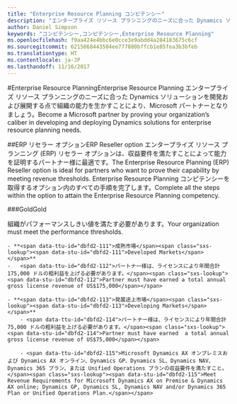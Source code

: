 ```yaml
---
title: "Enterprise Resource Planning コンピテンシー"
description: "エンタープライズ リソース プランニングのニーズに合った Dynamics ソリューションを開発および展開する点で組織の能力を生かすことにより、Microsoft パートナーとなりましょう。"
author: Daniel Simpson
keywords: "コンピテンシー,コンピテンシー,Enterprise Resource Planning"
ms.openlocfilehash: f9aa424e4bbc6e0cce3e9abdd4a284183675c6cf
ms.sourcegitcommit: 6215068443504ee777880bffcb1e85fea3b3bfeb
ms.translationtype: HT
ms.contentlocale: ja-JP
ms.lasthandoff: 11/16/2017
---
```

#<a name="enterprise-resource-planning"></a><span data-ttu-id="dbfd2-104">Enterprise Resource Planning</span><span class="sxs-lookup"><span data-stu-id="dbfd2-104">Enterprise Resource Planning</span></span> 
<span data-ttu-id="dbfd2-105">エンタープライズ リソース プランニングのニーズに合った Dynamics ソリューションを開発および展開する点で組織の能力を生かすことにより、Microsoft パートナーとなりましょう。</span><span class="sxs-lookup"><span data-stu-id="dbfd2-105">Become a Microsoft partner by proving your organization’s caliber in developing and deploying Dynamics solutions for enterprise resource planning needs.</span></span>

##<a name="erp-reseller-option"></a><span data-ttu-id="dbfd2-106">ERP リセラー オプション</span><span class="sxs-lookup"><span data-stu-id="dbfd2-106">ERP Reseller option</span></span>
<span data-ttu-id="dbfd2-107">エンタープライズ リソース プランニング (ERP) リセラー オプションは、収益要件を満たすことによって能力を証明するパートナー様に最適です。</span><span class="sxs-lookup"><span data-stu-id="dbfd2-107">The Enterprise Resource Planning (ERP) Reseller option is ideal for partners who want to prove their capability by meeting revenue thresholds.</span></span> <span data-ttu-id="dbfd2-108">Enterprise Resource Planning コンピテンシーを取得するオプション内のすべての手順を完了します。</span><span class="sxs-lookup"><span data-stu-id="dbfd2-108">Complete all the steps within the option to attain the Enterprise Resource Planning competency.</span></span>

###<a name="gold"></a><span data-ttu-id="dbfd2-109">Gold</span><span class="sxs-lookup"><span data-stu-id="dbfd2-109">Gold</span></span>

<span data-ttu-id="dbfd2-110">組織がパフォーマンスしきい値を満たす必要があります。</span><span class="sxs-lookup"><span data-stu-id="dbfd2-110">Your organization must meet the performance thresholds.</span></span>

    - **<span data-ttu-id="dbfd2-111">成熟市場</span><span class="sxs-lookup"><span data-stu-id="dbfd2-111">Developed Markets</span></span>**
    -   <span data-ttu-id="dbfd2-112">パートナー様は、ライセンスにより年間合計 175,000 ドルの粗利益を上げる必要があります。</span><span class="sxs-lookup"><span data-stu-id="dbfd2-112">Partner must have earned a total annual gross license revenue of US$175,000</span></span>
  
    - **<span data-ttu-id="dbfd2-113">発展途上市場</span><span class="sxs-lookup"><span data-stu-id="dbfd2-113">Developing Markets</span></span>**
        - <span data-ttu-id="dbfd2-114">パートナー様は、ライセンスにより年間合計 75,000 ドルの粗利益を上げる必要があります。</span><span class="sxs-lookup"><span data-stu-id="dbfd2-114">Partner must have earned  a total annual gross license revenue of US$75,000</span></span> 

        - <span data-ttu-id="dbfd2-115">Microsoft Dynamics AX オンプレミスおよび Dynamics AX オンライン、Dynamics GP、Dynamics SL、Dynamics NAV、Dynamics 365 プラン、または Unified Operations プランの収益要件を満たすこと。</span><span class="sxs-lookup"><span data-stu-id="dbfd2-115">Meet Revenue Requirements for Microsoft Dynamics AX on Premise & Dynamics AX online; Dynamics GP, Dynamics SL, Dynamics NAV and/or Dynamics 365 Plan or Unified Operations Plan.</span></span>  




